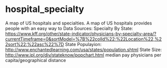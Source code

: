 # hospital_specialty
A map of US hospitals and specialties.
A map of US hospitals provides people with an easy way to 
Data Sources:
Specialty By State: https://www.kff.org/other/state-indicator/physicians-by-specialty-area/?currentTimeframe=0&sortModel=%7B%22colId%22:%22Location%22,%22sort%22:%22asc%22%7D
State Populayion: http://www.enchantedlearning.com/usa/states/population.shtml
State Size: http://www.ipl.org/div/stateknow/popchart.html
median pay
physicians per capita/geographical distance

          